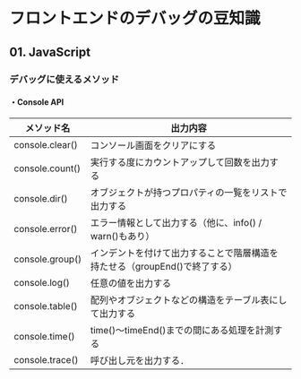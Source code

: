 # フロントエンドのデバッグの豆知識

## 01. JavaScript

### デバッグに使えるメソッド

#### ・Console API

| メソッド名      | 出力内容                                                     |
| --------------- | ------------------------------------------------------------ |
| console.clear() | コンソール画面をクリアにする                                 |
| console.count() | 実行する度にカウントアップして回数を出力する                 |
| console.dir()   | オブジェクトが持つプロパティの一覧をリストで出力する         |
| console.error() | エラー情報として出力する（他に、info() / warn()もあり）      |
| console.group() | インデントを付けて出力することで階層構造を持たせる（groupEnd()で終了する） |
| console.log()   | 任意の値を出力する                                           |
| console.table() | 配列やオブジェクトなどの構造をテーブル表にして出力する       |
| console.time()  | time()〜timeEnd()までの間にある処理を計測する                |
| console.trace() | 呼び出し元を出力する．                                       |

 

